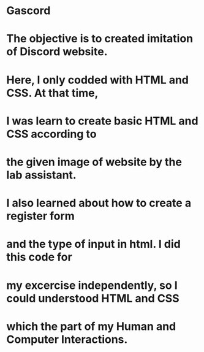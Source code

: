 # Gascord
# The objective is to created imitation of Discord website. 
# Here, I only codded with HTML and CSS. At that time, 
# I was learn to create basic HTML and CSS according to 
# the given image of website by the lab assistant. 
# I also learned about how to create a register form 
# and the type of input in html. I did this code for 
# my excercise independently, so I could understood HTML and CSS 
# which the part of my Human and Computer Interactions.
